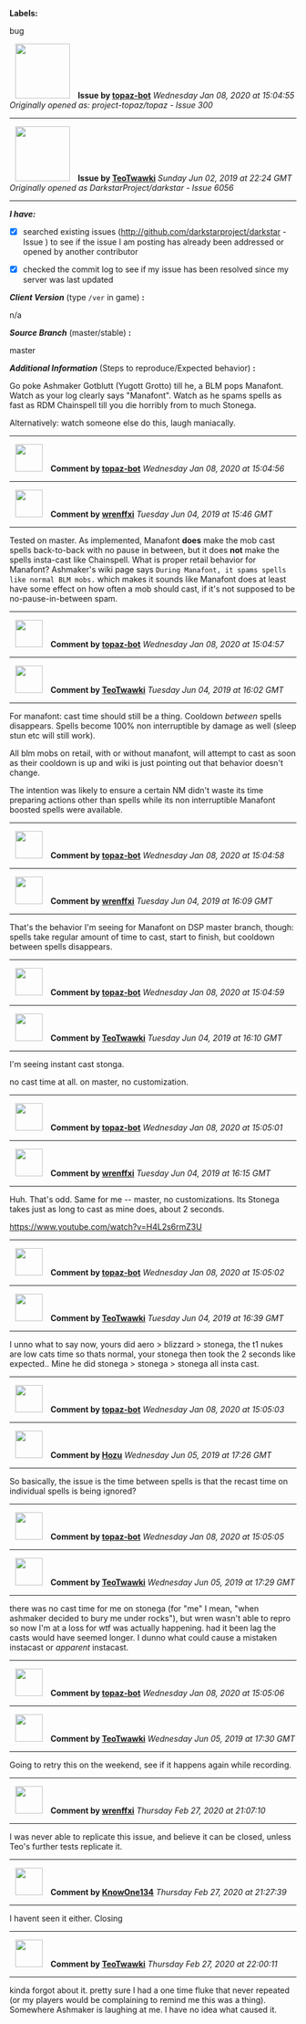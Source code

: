 **Labels:**

bug



<a href="https://github.com/topaz-bot"><img src="https://avatars3.githubusercontent.com/u/59651103?v=4" width="96" height="96" hspace="10"></img></a> **Issue by [topaz-bot](https://github.com/topaz-bot)**
_Wednesday Jan 08, 2020 at 15:04:55_
_Originally opened as: project-topaz/topaz - Issue 300_

----

<a href="https://github.com/TeoTwawki"><img src="https://avatars0.githubusercontent.com/u/6871475?v=4"  width="96" height="96" hspace="10"></img></a> **Issue by [TeoTwawki](https://github.com/TeoTwawki)**
_Sunday Jun 02, 2019 at 22:24 GMT_
_Originally opened as DarkstarProject/darkstar - Issue 6056_

----

<!-- place 'x' mark between square [] brackets to checkmark box -->

**_I have:_**

- [x] searched existing issues (http://github.com/darkstarproject/darkstar - Issue ) to see if the issue I am posting has already been addressed or opened by another contributor
- [x] checked the commit log to see if my issue has been resolved since my server was last updated


<!-- Issues will be closed without being looked into if the following information is missing (unless its not applicable). -->

**_Client Version_** (type `/ver` in game) **:** 
n/a

**_Source Branch_** (master/stable) **:** 
master

<!-- If there is a server you know we can reproduce this on right now, please mention it here. -->
**_Additional Information_** (Steps to reproduce/Expected behavior) **:** 
Go poke Ashmaker Gotblutt (Yugott Grotto) till he, a BLM pops Manafont. Watch as your log clearly says "Manafont". Watch as he spams spells as fast as RDM Chainspell till you die horribly from to much Stonega.

Alternatively: watch someone else do this, laugh maniacally.



----
<a href="https://github.com/topaz-bot"><img src="https://avatars3.githubusercontent.com/u/59651103?v=4" width="48" height="48" hspace="10"></img></a> **Comment by [topaz-bot](https://github.com/topaz-bot)**
_Wednesday Jan 08, 2020 at 15:04:56_

----

<a href="https://github.com/wrenffxi"><img src="https://avatars1.githubusercontent.com/u/21246949?v=4"  width="48" height="48" hspace="10"></img></a> **Comment by [wrenffxi](https://github.com/wrenffxi)**
_Tuesday Jun 04, 2019 at 15:46 GMT_

----

Tested on master.  As implemented, Manafont **does** make the mob cast spells back-to-back with no pause in between, but it does **not** make the spells insta-cast like Chainspell.  What is proper retail behavior for Manafont?  Ashmaker's wiki page says `During Manafont, it spams spells like normal BLM mobs.` which makes it sounds like Manafont does at least have some effect on how often a mob should cast, if it's not supposed to be no-pause-in-between spam.



----
<a href="https://github.com/topaz-bot"><img src="https://avatars3.githubusercontent.com/u/59651103?v=4" width="48" height="48" hspace="10"></img></a> **Comment by [topaz-bot](https://github.com/topaz-bot)**
_Wednesday Jan 08, 2020 at 15:04:57_

----

<a href="https://github.com/TeoTwawki"><img src="https://avatars0.githubusercontent.com/u/6871475?v=4"  width="48" height="48" hspace="10"></img></a> **Comment by [TeoTwawki](https://github.com/TeoTwawki)**
_Tuesday Jun 04, 2019 at 16:02 GMT_

----

For manafont: cast time should still be a thing. Cooldown _between_ spells disappears. Spells become 100% non interruptible by damage as well (sleep stun etc will still work).

All blm mobs on retail, with or without manafont, will attempt to cast as soon as their cooldown is up and wiki is just pointing out that behavior doesn't change.


The intention was likely to ensure a certain NM didn't waste its time preparing actions other than spells while its non interruptible Manafont boosted spells were available.



----
<a href="https://github.com/topaz-bot"><img src="https://avatars3.githubusercontent.com/u/59651103?v=4" width="48" height="48" hspace="10"></img></a> **Comment by [topaz-bot](https://github.com/topaz-bot)**
_Wednesday Jan 08, 2020 at 15:04:58_

----

<a href="https://github.com/wrenffxi"><img src="https://avatars1.githubusercontent.com/u/21246949?v=4"  width="48" height="48" hspace="10"></img></a> **Comment by [wrenffxi](https://github.com/wrenffxi)**
_Tuesday Jun 04, 2019 at 16:09 GMT_

----

That's the behavior I'm seeing for Manafont on DSP master branch, though: spells take regular amount of time to cast, start to finish, but cooldown between spells disappears.



----
<a href="https://github.com/topaz-bot"><img src="https://avatars3.githubusercontent.com/u/59651103?v=4" width="48" height="48" hspace="10"></img></a> **Comment by [topaz-bot](https://github.com/topaz-bot)**
_Wednesday Jan 08, 2020 at 15:04:59_

----

<a href="https://github.com/TeoTwawki"><img src="https://avatars0.githubusercontent.com/u/6871475?v=4"  width="48" height="48" hspace="10"></img></a> **Comment by [TeoTwawki](https://github.com/TeoTwawki)**
_Tuesday Jun 04, 2019 at 16:10 GMT_

----

I'm seeing instant cast stonga.

no cast time at all. on master, no customization.



----
<a href="https://github.com/topaz-bot"><img src="https://avatars3.githubusercontent.com/u/59651103?v=4" width="48" height="48" hspace="10"></img></a> **Comment by [topaz-bot](https://github.com/topaz-bot)**
_Wednesday Jan 08, 2020 at 15:05:01_

----

<a href="https://github.com/wrenffxi"><img src="https://avatars1.githubusercontent.com/u/21246949?v=4"  width="48" height="48" hspace="10"></img></a> **Comment by [wrenffxi](https://github.com/wrenffxi)**
_Tuesday Jun 04, 2019 at 16:15 GMT_

----

Huh. That's odd.  Same for me -- master, no customizations.  Its Stonega takes just as long to cast as mine does, about 2 seconds.
https://www.youtube.com/watch?v=H4L2s6rmZ3U



----
<a href="https://github.com/topaz-bot"><img src="https://avatars3.githubusercontent.com/u/59651103?v=4" width="48" height="48" hspace="10"></img></a> **Comment by [topaz-bot](https://github.com/topaz-bot)**
_Wednesday Jan 08, 2020 at 15:05:02_

----

<a href="https://github.com/TeoTwawki"><img src="https://avatars0.githubusercontent.com/u/6871475?v=4"  width="48" height="48" hspace="10"></img></a> **Comment by [TeoTwawki](https://github.com/TeoTwawki)**
_Tuesday Jun 04, 2019 at 16:39 GMT_

----

I unno what to say now, yours did aero > blizzard > stonega, the t1 nukes are low cats time so thats normal, your stonega then took the 2 seconds like expected.. Mine he did stonega > stonega > stonega all insta cast.



----
<a href="https://github.com/topaz-bot"><img src="https://avatars3.githubusercontent.com/u/59651103?v=4" width="48" height="48" hspace="10"></img></a> **Comment by [topaz-bot](https://github.com/topaz-bot)**
_Wednesday Jan 08, 2020 at 15:05:03_

----

<a href="https://github.com/Hozu"><img src="https://avatars3.githubusercontent.com/u/12777366?v=4"  width="48" height="48" hspace="10"></img></a> **Comment by [Hozu](https://github.com/Hozu)**
_Wednesday Jun 05, 2019 at 17:26 GMT_

----

So basically, the issue is the time between spells is that the recast time on individual spells is being ignored?



----
<a href="https://github.com/topaz-bot"><img src="https://avatars3.githubusercontent.com/u/59651103?v=4" width="48" height="48" hspace="10"></img></a> **Comment by [topaz-bot](https://github.com/topaz-bot)**
_Wednesday Jan 08, 2020 at 15:05:05_

----

<a href="https://github.com/TeoTwawki"><img src="https://avatars0.githubusercontent.com/u/6871475?v=4"  width="48" height="48" hspace="10"></img></a> **Comment by [TeoTwawki](https://github.com/TeoTwawki)**
_Wednesday Jun 05, 2019 at 17:29 GMT_

----

there was no cast time for me on stonega (for "me" I mean, "when ashmaker decided to bury me under rocks"), but wren wasn't able to repro so now I'm at a loss for wtf was actually happening. had it been lag the casts would have seemed longer. I dunno what could cause a mistaken instacast or _apparent_ instacast.



----
<a href="https://github.com/topaz-bot"><img src="https://avatars3.githubusercontent.com/u/59651103?v=4" width="48" height="48" hspace="10"></img></a> **Comment by [topaz-bot](https://github.com/topaz-bot)**
_Wednesday Jan 08, 2020 at 15:05:06_

----

<a href="https://github.com/TeoTwawki"><img src="https://avatars0.githubusercontent.com/u/6871475?v=4"  width="48" height="48" hspace="10"></img></a> **Comment by [TeoTwawki](https://github.com/TeoTwawki)**
_Wednesday Jun 05, 2019 at 17:30 GMT_

----

Going to retry this on the weekend, see if it happens again while recording.



----
<a href="https://github.com/wrenffxi"><img src="https://avatars1.githubusercontent.com/u/21246949?v=4" width="48" height="48" hspace="10"></img></a> **Comment by [wrenffxi](https://github.com/wrenffxi)**
_Thursday Feb 27, 2020 at 21:07:10_

----

I was never able to replicate this issue, and believe it can be closed, unless Teo's further tests replicate it.


----
<a href="https://github.com/KnowOne134"><img src="https://avatars3.githubusercontent.com/u/35616771?v=4" width="48" height="48" hspace="10"></img></a> **Comment by [KnowOne134](https://github.com/KnowOne134)**
_Thursday Feb 27, 2020 at 21:27:39_

----

I havent seen it either. Closing


----
<a href="https://github.com/TeoTwawki"><img src="https://avatars0.githubusercontent.com/u/6871475?v=4" width="48" height="48" hspace="10"></img></a> **Comment by [TeoTwawki](https://github.com/TeoTwawki)**
_Thursday Feb 27, 2020 at 22:00:11_

----

kinda forgot about it. pretty sure I had a one time fluke that never repeated (or my players would be complaining to remind me this was a thing). Somewhere Ashmaker is laughing at me. I have no idea what caused it.
